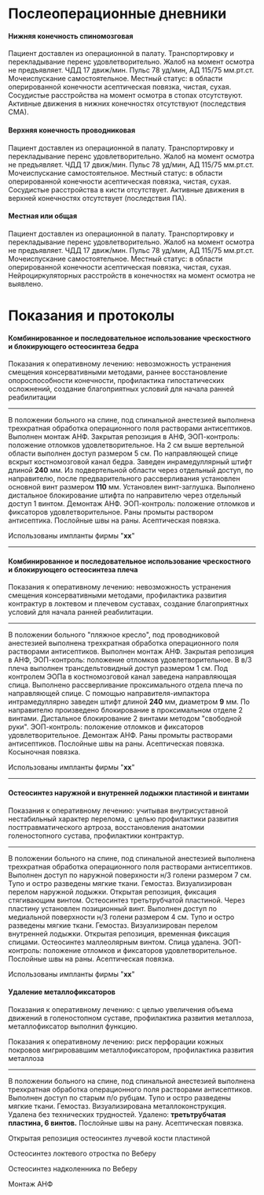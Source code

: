 # Послеоперационные дневники

#### Нижняя конечность спиномозговая

Пациент доставлен из операционной в палату. Транспортировку и перекладывание перенс удовлетворительно.
Жалоб на момент осмотра не предъявляет.
ЧДД 17 движ/мин. Пульс 78 уд/мин, АД 115/75 мм.рт.ст. Мочеиспускание самостоятельное.
Местный статус: в области оперированной конечности асептическая повязка, чистая, сухая. Сосудистые расстройства на момент осмотра в стопах отсутствуют. Активные движения в нижних конечностях отсутствуют (последствия СМА).

#### Верхняя конечность проводниковая

Пациент доставлен из операционной в палату. Транспортировку и перекладывание перенс удовлетворительно.
Жалоб на момент осмотра не предъявляет.
ЧДД 17 движ/мин. Пульс 78 уд/мин, АД 115/75 мм.рт.ст. Мочеиспускание самостоятельное.
Местный статус: в области оперированной конечности асептическая повязка, чистая, сухая. Сосудистые расстройства в кисти отсутствует. Активные движения в верхней конечностях отсутствует (последствия ПА).

#### Местная или общая

Пациент доставлен из операционной в палату. Транспортировку и перекладывание перенс удовлетворительно.
Жалоб на момент осмотра не предъявляет.
ЧДД 17 движ/мин. Пульс 78 уд/мин, АД 115/75 мм.рт.ст. Мочеиспускание самостоятельное.
Местный статус: в области оперированной конечности асептическая повязка, чистая, сухая. Нейроциркуляторных расстройств в конечностях на момент осмотра не выявлено. 

# Показания и протоколы

#### Комбинированное и последовательное использование чрескостного и блокирующего остеосинтеза бедра

Показания к оперативному лечению: невозможность устранения смещения консервативными методами, раннее восстановление опороспособности конечности, профилактика гипостатических осложнений, создание благоприятных условий для начала ранней реабилитации

------

В положении больного на спине, под спинальной анестезией выполнена трехкратная обработка операционного поля растворами антисептиков. Выполнен монтаж АНФ. Закрытая репозиция в АНФ, ЭОП-контроль: положение отломков удовлетворительное. На 2 см выше вертельной области выполнен доступ размером 5 см. По направляющей спице вскрыт костномозговой канал бедра. Заведен инрамедуллярный штифт длиной **240** мм. Из подвертельной области через отдельный доступ, по направителю, после предварительного рассверливания установлен основной винт размером **110** мм. Установлен винт-заглушка. Выполнено дистальное блокирование штифта по направителю через отдельный доступ 1 винтом. Демонтаж АНФ. ЭОП-контроль: положение отломков и фиксаторов удовлетворительное. Раны промыты раствором антисептика. Послойные швы на раны. Асептическая повязка.

Использованы импланты фирмы "**xx**"

----



#### Комбинированное и последовательное использование чрескостного и блокирующего остеосинтеза плеча

Показания к оперативному лечению: невозможность устранения смещения консервативными методами, профилактика развития контрактур в локтевом и плечевом суставах, создание благоприятных условий для начала ранней реабилитации.

---

В положении больного "пляжное кресло", под проводниковой анестезией выполнена трехкратная обработка операционного поля растворами антисептиков. Выполнен монтаж АНФ. Закрытая репозиция в АНФ, ЭОП-контроль: положение отломков удовлетворительное. В в/3 плеча выполнен трансдельтовидный доступ размером 1 см. Под контролем ЭОПа в костномозговой канал заведена направляющая спица. Выполнено рассверливание проксимального отдела плеча по направляющей спице. С помощью направителя-импактора интрамедуллярно заведен штифт длиной **240** мм, диаметром **9** мм. По направителю произведено блокирование в проксимальном отделе 2 винтами. Дистальное блокирование 2 винтами методом "свободной руки". ЭОП-контроль: положение отломков и фиксаторов удовлетворительное. Демонтаж АНФ. Раны промыты растворами антисептиков. Послойные швы на раны. Асептическая повязка. Косыночная повязка.

Использованы импланты фирмы "**xx**"

---



#### Остеосинтез наружной и внутренней лодыжки пластиной и винтами

Показания к оперативному лечению: учитывая внутрисуставной нестабильный характер перелома, с целью профилактики развития посттравматического артроза, восстановления анатомии голеностопного сустава, профилактики контрактур.

-----

В положении больного на спине, под спинальной анестезией выполнена трехкратная обработка операционного поля растворами антисептиков. Выполнен доступ по наружной поверхности н/3 голени размером 7 см. Тупо и остро разведены мягкие ткани. Гемостаз. Визуализирован перелом наружной лодыжки. Открытая репозиция, фиксация стягивающим винтом. Остеосинтез третьтрубчатой пластиной. Через пластину установлен позиционный винт. Выполнен доступ по медиальной поверхности н/3 голени размером 4 см. Тупо и остро разведены мягкие ткани. Гемостаз. Визуализирован перелом внутренней лодыжки. Открытая репозиция, временная фиксация спицами. Остеосинтез маллеолярным винтом. Спица удалена. ЭОП-контроль: положение отломков и фиксаторов удовлетворительное. Послойные швы на раны. Асептическая повязка.

Использованы импланты фирмы "**xx**"



#### Удаление металлофиксаторов

Показания к оперативному лечению: с целью увеличения объема движений в голеностопном суставе, профилактика развития металлоза, металлофиксатор выполнил функцию.

Показания к оперативному лечению: риск перфорации кожных покровов мигрировавшим металлофиксатором, профилактика развития металлоза

---

В положении больного на спине, под спинальной анестезией выполнена трехкратная обработка операционного поля растворами антисептиков. Выполнен доступ по старым п/о рубцам. Тупо и остро разведены мягкие ткани. Гемостаз. Визуализирована металлоконструкция. Удалена без технических трудностей. Удалено: **третьтрубчатая пластина, 6 винтов.** Послойные швы на рану. Асептическая повязка.



Открытая репозиция остеосинтез лучевой кости пластиной



Остеосинтез локтевого отростка по Веберу



Остеосинтез надколенника по Веберу 



Монтаж АНФ
